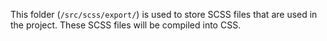 This folder (`/src/scss/export/`) is used to store SCSS files that are used in the project. These SCSS files will be compiled into CSS.